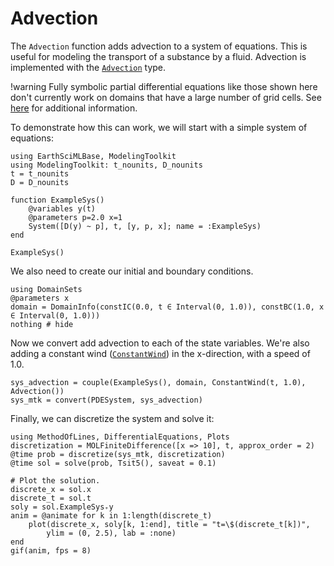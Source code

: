 # Advection

The `Advection` function adds advection to a system of equations. This is useful for modeling the transport of a substance by a fluid.
Advection is implemented with the [`Advection`](@ref) type.

!warning
Fully symbolic partial differential equations like those shown here don't currently work on domains that have a large number of grid cells. See [here](https://docs.sciml.ai/MethodOfLines/stable/performance/) for additional information.

To demonstrate how this can work, we will start with a simple system of equations:

```@example advection
using EarthSciMLBase, ModelingToolkit
using ModelingToolkit: t_nounits, D_nounits
t = t_nounits
D = D_nounits

function ExampleSys()
    @variables y(t)
    @parameters p=2.0 x=1
    System([D(y) ~ p], t, [y, p, x]; name = :ExampleSys)
end

ExampleSys()
```

We also need to create our initial and boundary conditions.

```@example advection
using DomainSets
@parameters x
domain = DomainInfo(constIC(0.0, t ∈ Interval(0, 1.0)), constBC(1.0, x ∈ Interval(0, 1.0)))
nothing # hide
```

Now we convert add advection to each of the state variables.
We're also adding a constant wind ([`ConstantWind`](@ref)) in the x-direction, with a speed of 1.0.

```@example advection
sys_advection = couple(ExampleSys(), domain, ConstantWind(t, 1.0), Advection())
sys_mtk = convert(PDESystem, sys_advection)
```

Finally, we can discretize the system and solve it:

```@example advection
using MethodOfLines, DifferentialEquations, Plots
discretization = MOLFiniteDifference([x => 10], t, approx_order = 2)
@time prob = discretize(sys_mtk, discretization)
@time sol = solve(prob, Tsit5(), saveat = 0.1)

# Plot the solution.
discrete_x = sol.x
discrete_t = sol.t
soly = sol.ExampleSys₊y
anim = @animate for k in 1:length(discrete_t)
    plot(discrete_x, soly[k, 1:end], title = "t=\$(discrete_t[k])",
        ylim = (0, 2.5), lab = :none)
end
gif(anim, fps = 8)
```
